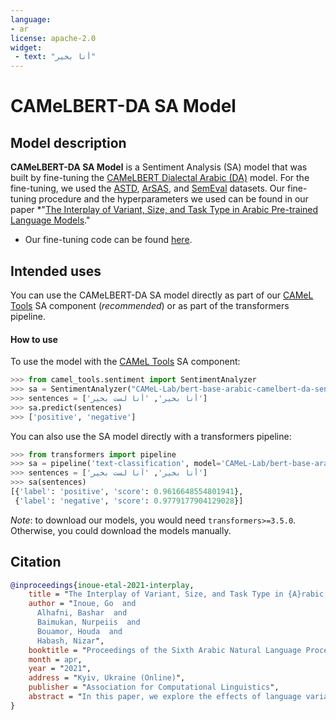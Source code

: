 ```yaml
---
language: 
- ar
license: apache-2.0
widget:
 - text: "أنا بخير"
---
```

# CAMeLBERT-DA SA Model
## Model description
**CAMeLBERT-DA SA Model** is a Sentiment Analysis (SA) model that was built by fine-tuning the [CAMeLBERT Dialectal Arabic (DA)](https://huggingface.co/CAMeL-Lab/bert-base-arabic-camelbert-da/) model.
For the fine-tuning, we used the [ASTD](https://aclanthology.org/D15-1299.pdf), [ArSAS](http://lrec-conf.org/workshops/lrec2018/W30/pdf/22_W30.pdf), and [SemEval](https://aclanthology.org/S17-2088.pdf) datasets.
Our fine-tuning procedure and the hyperparameters we used can be found in our paper *"[The Interplay of Variant, Size, and Task Type in Arabic Pre-trained Language Models](https://arxiv.org/abs/2103.06678)."
* Our fine-tuning code can be found [here](https://github.com/CAMeL-Lab/CAMeLBERT).

## Intended uses
You can use the CAMeLBERT-DA SA model directly as part of our [CAMeL Tools](https://github.com/CAMeL-Lab/camel_tools) SA component (*recommended*) or as part of the transformers pipeline.
#### How to use
To use the model with the [CAMeL Tools](https://github.com/CAMeL-Lab/camel_tools) SA component:
```python
>>> from camel_tools.sentiment import SentimentAnalyzer
>>> sa = SentimentAnalyzer("CAMeL-Lab/bert-base-arabic-camelbert-da-sentiment")
>>> sentences = ['أنا بخير', 'أنا لست بخير']
>>> sa.predict(sentences)
>>> ['positive', 'negative']
```
You can also use the SA model directly with a transformers pipeline:
```python
>>> from transformers import pipeline
>>> sa = pipeline('text-classification', model='CAMeL-Lab/bert-base-arabic-camelbert-da-sentiment')
>>> sentences = ['أنا بخير', 'أنا لست بخير']
>>> sa(sentences)
[{'label': 'positive', 'score': 0.9616648554801941},
 {'label': 'negative', 'score': 0.9779177904129028}]
```
*Note*: to download our models, you would need `transformers>=3.5.0`.
Otherwise, you could download the models manually.

## Citation
```bibtex
@inproceedings{inoue-etal-2021-interplay,
    title = "The Interplay of Variant, Size, and Task Type in {A}rabic Pre-trained Language Models",
    author = "Inoue, Go  and
      Alhafni, Bashar  and
      Baimukan, Nurpeiis  and
      Bouamor, Houda  and
      Habash, Nizar",
    booktitle = "Proceedings of the Sixth Arabic Natural Language Processing Workshop",
    month = apr,
    year = "2021",
    address = "Kyiv, Ukraine (Online)",
    publisher = "Association for Computational Linguistics",
    abstract = "In this paper, we explore the effects of language variants, data sizes, and fine-tuning task types in Arabic pre-trained language models. To do so, we build three pre-trained language models across three variants of Arabic: Modern Standard Arabic (MSA), dialectal Arabic, and classical Arabic, in addition to a fourth language model which is pre-trained on a mix of the three. We also examine the importance of pre-training data size by building additional models that are pre-trained on a scaled-down set of the MSA variant. We compare our different models to each other, as well as to eight publicly available models by fine-tuning them on five NLP tasks spanning 12 datasets. Our results suggest that the variant proximity of pre-training data to fine-tuning data is more important than the pre-training data size. We exploit this insight in defining an optimized system selection model for the studied tasks.",
}
```